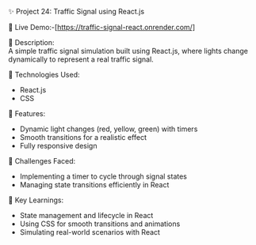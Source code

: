 ✨ Project 24: Traffic Signal using React.js  

🔗 Live Demo:-[https://traffic-signal-react.onrender.com/]  

📄 Description:  
A simple traffic signal simulation built using React.js, where lights change dynamically to represent a real traffic signal.  

🔧 Technologies Used:  
- React.js  
- CSS  

🌟 Features:  
- Dynamic light changes (red, yellow, green) with timers  
- Smooth transitions for a realistic effect  
- Fully responsive design  

🚀 Challenges Faced:  
- Implementing a timer to cycle through signal states  
- Managing state transitions efficiently in React  

🎯 Key Learnings:  
- State management and lifecycle in React  
- Using CSS for smooth transitions and animations  
- Simulating real-world scenarios with React  
